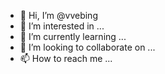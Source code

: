 - 👋 Hi, I’m @vvebing
- 👀 I’m interested in ...
- 🌱 I’m currently learning ...
- 💞️ I’m looking to collaborate on ...
- 📫 How to reach me ...

<!---
vvebing/vvebing is a ✨ special ✨ repository because its `README.md` (this file) appears on your GitHub profile.
You can click the Preview link to take a look at your changes.
--->
